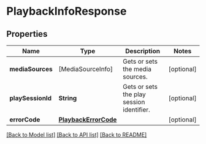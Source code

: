 # PlaybackInfoResponse

## Properties
Name | Type | Description | Notes
------------ | ------------- | ------------- | -------------
**mediaSources** | [MediaSourceInfo] | Gets or sets the media sources. | [optional] 
**playSessionId** | **String** | Gets or sets the play session identifier. | [optional] 
**errorCode** | [**PlaybackErrorCode**](PlaybackErrorCode.md) |  | [optional] 

[[Back to Model list]](../README.md#documentation-for-models) [[Back to API list]](../README.md#documentation-for-api-endpoints) [[Back to README]](../README.md)


